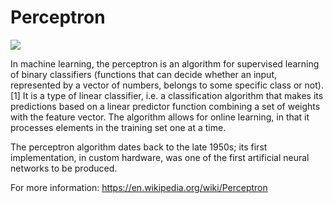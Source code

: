 # Perceptron

![](https://i.stack.imgur.com/KUvpQ.png)

In machine learning, the perceptron is an algorithm for supervised learning of binary classifiers (functions that can decide whether an input, represented by a vector of numbers, belongs to some specific class or not).[1] It is a type of linear classifier, i.e. a classification algorithm that makes its predictions based on a linear predictor function combining a set of weights with the feature vector. The algorithm allows for online learning, in that it processes elements in the training set one at a time.

The perceptron algorithm dates back to the late 1950s; its first implementation, in custom hardware, was one of the first artificial neural networks to be produced.

For more information: https://en.wikipedia.org/wiki/Perceptron
